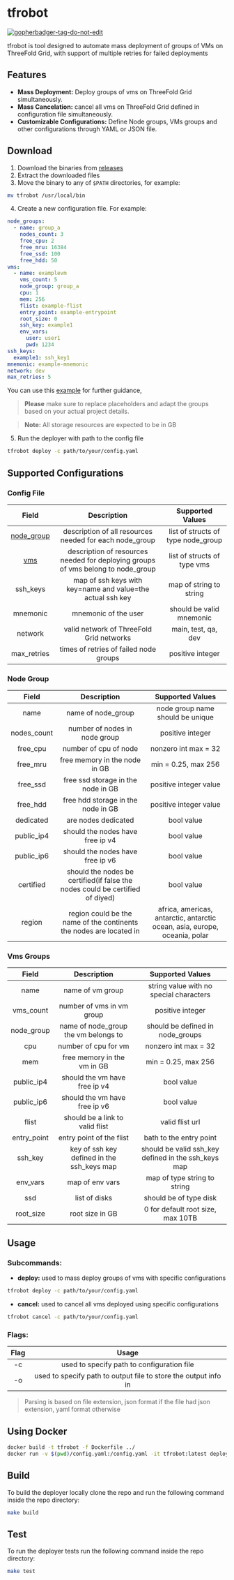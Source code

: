# tfrobot

<a href='https://github.com/jpoles1/gopherbadger' target='_blank'>![gopherbadger-tag-do-not-edit](https://img.shields.io/badge/Go%20Coverage-88%25-brightgreen.svg?longCache=true&style=flat)</a>

tfrobot is tool designed to automate mass deployment of groups of VMs on ThreeFold Grid, with support of multiple retries for failed deployments

## Features

-   **Mass Deployment:** Deploy groups of vms on ThreeFold Grid simultaneously.
-   **Mass Cancelation:** cancel all vms on ThreeFold Grid defined in configuration file simultaneously.
-   **Customizable Configurations:** Define Node groups, VMs groups and other configurations through YAML or JSON file.

## Download

1.  Download the binaries from [releases](https://github.com/threefoldtech/tfgrid-sdk-go/releases)
2.  Extract the downloaded files
3.  Move the binary to any of `$PATH` directories, for example:
```bash
mv tfrobot /usr/local/bin
```
4.  Create a new configuration file.
For example:
```yaml
node_groups:
  - name: group_a
    nodes_count: 3
    free_cpu: 2
    free_mru: 16384
    free_ssd: 100
    free_hdd: 50
vms:
  - name: examplevm
    vms_count: 5
    node_group: group_a
    cpu: 1
    mem: 256
    flist: example-flist
    entry_point: example-entrypoint
    root_size: 0
    ssh_key: example1
    env_vars:
      user: user1
      pwd: 1234
ssh_keys:
  example1: ssh_key1
mnemonic: example-mnemonic
network: dev
max_retries: 5
```

You can use this [example](./example/conf.yaml) for further guidance, 
>**Please** make sure to replace placeholders and adapt the groups based on your actual project details.

>**Note:** All storage resources are expected to be in GB

5.  Run the deployer with path to the config file
```bash
tfrobot deploy -c path/to/your/config.yaml
```

## Supported Configurations
### Config File
| Field | Description| Supported Values|
| :---:   | :---: | :---: |
| [node_group](#node-group) | description of all resources needed for each node_group | list of structs of type node_group |
| [vms](#vms-groups) | description of resources needed for deploying groups of vms belong to node_group | list of structs of type vms |
| ssh_keys | map of ssh keys with key=name and value=the actual ssh key | map of string to string |
| mnemonic | mnemonic of the user | should be valid mnemonic |
| network | valid network of ThreeFold Grid networks | main, test, qa, dev |
| max_retries | times of retries of failed node groups | positive integer |

### Node Group
| Field | Description| Supported Values|
| :---:   | :---: | :---: |
| name | name of node_group | node group name should be unique |
| nodes_count | number of nodes in node group| positive integer |
| free_cpu | number of cpu of node | nonzero int max = 32 |
| free_mru | free memory in the node in GB | min = 0.25, max 256 |
| free_ssd | free ssd storage in the node in GB | positive integer value|
| free_hdd| free hdd storage in the node in GB | positive integer value|
| dedicated | are nodes dedicated | bool value |
| public_ip4 | should the nodes have free ip v4 | bool value |
| public_ip6 | should the nodes have free ip v6 | bool value |
| certified | should the nodes be certified(if false the nodes could be certified of diyed)  | bool value |
| region | region could be the name of the continents the nodes are located in | africa, americas, antarctic, antarctic ocean, asia, europe, oceania, polar |

### Vms Groups
| Field | Description| Supported Values|
| :---:   | :---: | :---: |
| name | name of vm group | string value with no special characters |
| vms_count | number of vms in vm group| positive integer |
| node_group | name of node_group the vm belongs to | should be defined in node_groups |
| cpu | number of cpu for vm | nonzero int max = 32 |
| mem | free memory in the vm in GB | min = 0.25, max 256 |
| public_ip4 | should the vm have free ip v4 | bool value |
| public_ip6 | should the vm have free ip v6 | bool value |
| flist | should be a link to valid flist | valid flist url |
| entry_point | entry point of the flist | bath to the entry point |
| ssh_key | key of ssh key defined in the ssh_keys map | should be valid ssh_key defined in the ssh_keys map |
| env_vars | map of env vars | map of type string to string |
| ssd | list of disks | should be of type disk|
| root_size | root size in GB | 0 for default root size, max 10TB |

## Usage
### Subcommands:

-   **deploy:** used to mass deploy groups of vms with specific configurations
```bash
tfrobot deploy -c path/to/your/config.yaml
```

-   **cancel:** used to cancel all vms deployed using specific configurations
```bash
tfrobot cancel -c path/to/your/config.yaml
```

### Flags:
| Flag | Usage |
| :---:   | :---: |
| -c | used to specify path to configuration file |
| -o | used to specify path to output file to store the output info in |
>Parsing is based on file extension, json format if the file had json extension, yaml format otherwise 

## Using Docker
```bash
docker build -t tfrobot -f Dockerfile ../
docker run -v $(pwd)/config.yaml:/config.yaml -it tfrobot:latest deploy -c /config.yaml
```

## Build

To build the deployer locally clone the repo and run the following command inside the repo directory:

```bash
make build
```

## Test

To run the deployer tests run the following command inside the repo directory:

```bash
make test
```
